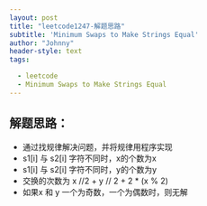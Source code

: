 ```yaml
---
layout: post
title: "leetcode1247-解题思路"
subtitle: 'Minimum Swaps to Make Strings Equal'
author: "Johnny"
header-style: text
tags:

  - leetcode
  - Minimum Swaps to Make Strings Equal
---
```

 

## 解题思路：
  - 通过找规律解决问题，并将规律用程序实现
  - s1[i] 与 s2[i] 字符不同时，x的个数为x
  - s1[i] 与 s2[i] 字符不同时，y的个数为y
  - 交换的次数为 x //2 + y // 2 + 2 * (x % 2) 
  - 如果x 和 y 一个为奇数，一个为偶数时，则无解

